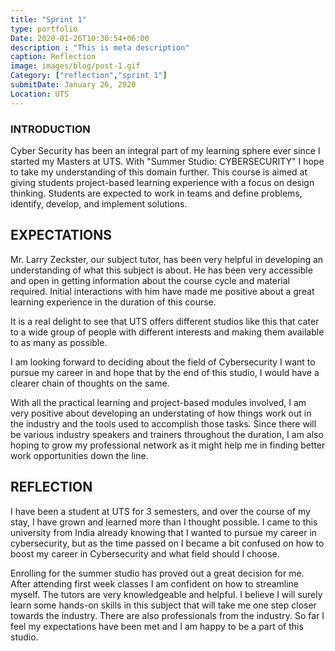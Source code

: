 ```yaml
---
title: "Sprint 1"
type: portfolio
Date: 2020-01-26T10:30:54+06:00
description : "This is meta description"
caption: Reflection
image: images/blog/post-1.gif
Category: ["reflection","sprint 1"]
submitDate: January 26, 2020
Location: UTS
---
```

### INTRODUCTION

Cyber Security has been an integral part of my learning sphere ever since I started my Masters at UTS. With "Summer Studio: CYBERSECURITY" I hope to take my understanding of this domain further. This course is aimed at giving students project-based learning experience with a focus on design thinking. Students are expected to work in teams and define problems, identify, develop, and implement solutions.


## EXPECTATIONS
Mr. Larry Zeckster, our subject tutor, has been very helpful in developing an understanding of what this subject is about. He has been very accessible and open in getting information about the course cycle and material required. Initial interactions with him have made me positive about a great learning experience in the duration of this course.

It is a real delight to see that UTS offers different studios like this that cater to a wide group of people with different interests and making them available to as many as possible.

I am looking forward to deciding about the field of Cybersecurity I want to pursue my career in and hope that by the end of this studio, I would have a clearer chain of thoughts on the same. 

With all the practical learning and project-based modules involved, I am very positive about developing an understating of how things work out in the industry and the tools used to accomplish those tasks. Since there will be various industry speakers and trainers throughout the duration, I am also hoping to grow my professional network as it might help me in finding better work opportunities down the line.


## REFLECTION
I have been a student at UTS for 3 semesters, and over the course of my stay, I have grown and learned more than I thought possible. I came to this university from India already knowing that I wanted to pursue my career in cybersecurity, but as the time passed on I became a bit confused on how to boost my career in Cybersecurity and what field should I choose. 

Enrolling for the summer studio has proved out a great decision for me. After attending first week classes I am confident on how to streamline myself. The tutors are very knowledgeable and helpful. I believe I will surely learn some hands-on skills in this subject that will take me one step closer towards the industry. There are also professionals from the industry. So far I feel my expectations have been met and I am happy to be a part of this studio.
